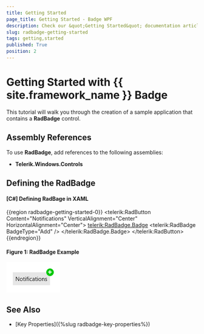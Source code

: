 ```yaml
---
title: Getting Started
page_title: Getting Started - Badge WPF
description: Check our &quot;Getting Started&quot; documentation article for the RadBadge WPF control.
slug: radbadge-getting-started
tags: getting,started
published: True
position: 2
---
```


# Getting Started with {{ site.framework_name }} Badge

This tutorial will walk you through the creation of a sample application that contains a __RadBadge__ control.

## Assembly References

To use __RadBadge__, add references to the following assemblies:

* __Telerik.Windows.Controls__

## Defining the RadBadge

#### __[C#] Defining RadBage in XAML__
{{region radbadge-getting-started-0}}
	<telerik:RadButton Content="Notifications" VerticalAlignment="Center" HorizontalAlignment="Center">
		<telerik:RadBadge.Badge>
			<telerik:RadBadge BadgeType="Add"  />
		</telerik:RadBadge.Badge>
	</telerik:RadButton>
{{endregion}}

#### Figure 1: RadBadge Example
![{{ site.framework_name }} RadBadge RadBadge Example](images/radbadge-getting-started-0.PNG)

## See Also  
* [Key Properties]({%slug radbadge-key-properties%})

